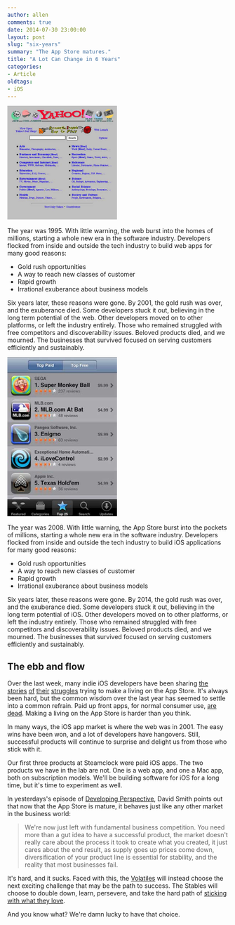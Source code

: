 ```yaml
---
author: allen
comments: true
date: 2014-07-30 23:00:00
layout: post
slug: "six-years"
summary: "The App Store matures."
title: "A Lot Can Change in 6 Years"
categories:
- Article
oldtags:
- iOS
---
```


<img src='/images/2014/old-yahoo.jpg' style='width:250px'>

The year was 1995. With little warning, the web burst into the homes of millions, starting a whole new era in the software industry. Developers flocked from inside and outside the tech industry to build web apps for many good reasons:

- Gold rush opportunities
- A way to reach new classes of customer
- Rapid growth
- Irrational exuberance about business models

Six years later, these reasons were gone. By 2001, the gold rush was over, and the exuberance died. Some developers stuck it out, believing in the long term potential of the web. Other developers moved on to other platforms, or left the industry entirely. Those who remained struggled with free competitors and discoverability issues. Beloved products died, and we mourned. The businesses that survived focused on serving customers efficiently and sustainably.

<img src='/images/2014/old-appstore.jpg' style='width:250px'>

The year was 2008. With little warning, the App Store burst into the pockets of millions, starting a whole new era in the software industry. Developers flocked from inside and outside the tech industry to build iOS applications for many good reasons:

- Gold rush opportunities
- A way to reach new classes of customer
- Rapid growth
- Irrational exuberance about business models

Six years later, these reasons were gone. By 2014, the gold rush was over, and the exuberance died. Some developers stuck it out, believing in the long term potential of iOS. Other developers moved on to other platforms, or left the industry entirely. Those who remained struggled with free competitors and discoverability issues. Beloved products died, and we mourned. The businesses that survived focused on serving customers efficiently and sustainably.

## The ebb and flow

Over the last week, many indie iOS developers have been sharing [the](http://www.marco.org/2014/07/28/app-rot) [stories](http://blog.jaredsinclair.com/post/93118460565/a-candid-look-at-unreads-first-year) [of](http://pablin.org/2013/06/06/the-ios-appstore-in-2013/) [their](http://michael.burford.net/2014/07/where-are-indie-ios-developers-you-ask.html) [struggles](http://txt.jazzychad.net/gist/19a05ad4e7ef77072b44) trying to make a living on the App Store. It's always been hard, but the common wisdom over the last year has seemed to settle into a common refrain. Paid up front apps, for normal consumer use, [are dead](http://www.marco.org/2013/10/02/yep-paid-apps-are-dead). Making a living on the App Store is harder than you think.

In many ways, the iOS app market is where the web was in 2001. The easy wins have been won, and a lot of developers have hangovers. Still, successful products will continue to surprise and delight us from those who stick with it.

Our first three products at Steamclock were paid iOS apps. The two products we have in the lab are not. One is a web app, and one a Mac app, both on subscription models. We'll be building software for iOS for a long time, but it's time to experiment as well.

In yesterdays's episode of [Developing Perspective](http://developingperspective.com/2014/07/30/192/), David Smith points out that now that the App Store is mature, it behaves just like any other market in the business world:

> We're now just left with fundamental business competition. You need more than a gut idea to have a successful product, the market doesn't really care about the process it took to create what you created, it just cares about the end result, as supply goes up prices come down, diversification of your product line is essential for stability, and the reality that most businesses fail.

It's hard, and it sucks. Faced with this, the [Volatiles](http://randsinrepose.com/archives/stables-and-volatiles/) will instead choose the next exciting challenge that may be the path to success. The Stables will choose to double down, learn, persevere, and take the hard path of [sticking with what they love](http://inessential.com/2014/07/30/why_i_love_indies_and_you_do_too).

And you know what? We're damn lucky to have that choice.